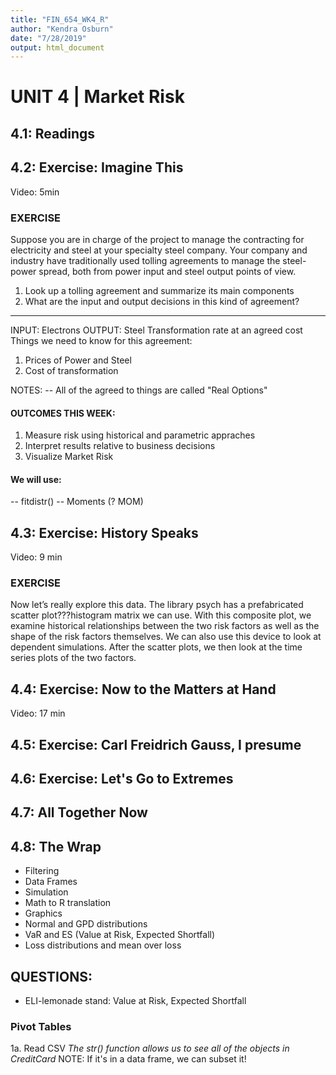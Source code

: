 ```yaml
---
title: "FIN_654_WK4_R"
author: "Kendra Osburn"
date: "7/28/2019"
output: html_document
---
```


# UNIT 4 | Market Risk

## 4.1: Readings

## 4.2: Exercise: Imagine This

Video: 5min

### EXERCISE

Suppose you are in charge of the project to manage the contracting for electricity and steel at your specialty steel company. Your company and industry have traditionally used tolling agreements to manage the steel-power spread, both from power input and steel output points of view.

1. Look up a tolling agreement and summarize its main components
2. What are the input and output decisions in this kind of agreement?

---

INPUT: Electrons
OUTPUT: Steel
Transformation rate at an agreed cost
Things we need to know for this agreement:

1. Prices of Power and Steel
2. Cost of transformation

NOTES:
-- All of the agreed to things are called "Real Options"

#### OUTCOMES THIS WEEK:

1. Measure risk using historical and parametric appraches
2. Interpret results relative to business decisions
3. Visualize Market Risk

#### We will use:

-- fitdistr()
-- Moments (? MOM)

## 4.3: Exercise: History Speaks

Video: 9 min

### EXERCISE

Now let’s really explore this data. The library psych has a prefabricated scatter plot???histogram matrix we can use. With this composite plot, we examine historical relationships between the two risk factors as well as the shape of the risk factors themselves. We can also use this device to look at dependent simulations. After the scatter plots, we then look at the time series plots of the two factors.

## 4.4: Exercise: Now to the Matters at Hand

Video: 17 min

## 4.5: Exercise: Carl Freidrich Gauss, I presume

## 4.6: Exercise: Let's Go to Extremes

## 4.7: All Together Now

## 4.8: The Wrap

- Filtering
- Data Frames
- Simulation
- Math to R translation
- Graphics
- Normal and GPD distributions
- VaR and ES (Value at Risk, Expected Shortfall)
- Loss distributions and mean over loss

## QUESTIONS:

- ELI-lemonade stand: Value at Risk, Expected Shortfall

### Pivot Tables

1a. Read CSV
_The str() function allows us to see all of the objects in CreditCard_
NOTE: If it's in a data frame, we can subset it!
